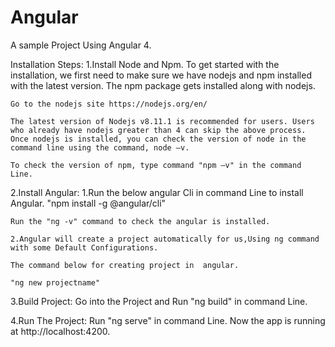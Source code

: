 # Angular

A sample Project Using Angular 4.

Installation Steps:
1.Install Node and Npm.
    To get started with the installation, we first need to make sure we have nodejs and npm installed with the latest version. The npm package gets installed along with nodejs.

    Go to the nodejs site https://nodejs.org/en/

    The latest version of Nodejs v8.11.1 is recommended for users. Users who already have nodejs greater than 4 can skip the above process. Once nodejs is installed, you can check the version of node in the command line using the command, node –v.

    To check the version of npm, type command "npm –v" in the command Line.
2.Install Angular:
    1.Run the below angular Cli  in command Line to install Angular.
    "npm install -g @angular/cli"

    Run the "ng -v" command to check the angular is installed.

    2.Angular will create a project automatically for us,Using ng command with some Default Configurations.

    The command below for creating project in  angular.

    "ng new projectname"

3.Build Project:
    Go into the Project and Run "ng build" in command Line.

4.Run The Project:
    Run "ng serve" in command Line.
    Now the app is running at http://localhost:4200.
